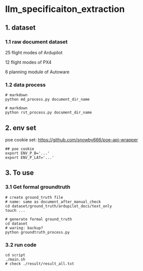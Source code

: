 # llm_specificaiton_extraction

## 1. dataset

### 1.1 raw document dataset

25 flight modes of Ardupilot

12 flight modes of PX4

6 planning module of Autoware



### 1.2 data process

```shell
# markdown
python md_process.py document_dir_name

# markdown
python rst_process.py document_dir_name

```



## 2. env set

poe cookie set: https://github.com/snowby666/poe-api-wrapper

```shell
## poe cookie
export ENV_P_B='...'
export ENV_P_LAT='...'
```



## 3. To use

### 3.1 Get formal groundtruth

```shell
# create ground_truth file
# name: same as document_after_manual_check
cd dataset/ground_truth/ardupilot_docs/text_only
touch ...

# generate formal ground_truth
cd dataset
# waring: backup?
python groundtruth_process.py
```

### 3.2 run code

```shell
cd script
./main.sh
# check ./result/result_all.txt
```

